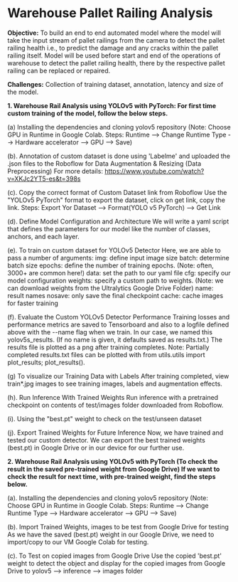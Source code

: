 # Warehouse Pallet Railing Analysis

**Objective:**  To build an end to end automated model where the model will take the input stream of pallet railings from the camera to detect the pallet railing health i.e., to predict the damage and any cracks within the pallet railing itself. Model will be used before start and end of the operations of warehouse to detect the pallet railing health, there by the respective pallet railing can be replaced or repaired.

**Challenges:** Collection of training dataset, annotation, latency and size of the model.

**1. Warehouse Rail Analysis using YOLOv5 with PyTorch:
For first time custom training of the model, follow the below steps.**

(a) Installing the dependencies and cloning yolov5 repository
(Note: Choose GPU in Runtime in Google Colab. Steps: Runtime --> Change Runtime Type --> Hardware accelerator --> GPU --> Save)

(b). Annotation of custom dataset is done using 'Labelme' and uploaded the .json files to the Roboflow for Data Augmentation & Resizing (Data Preprocessing)
For more details: https://www.youtube.com/watch?v=XKJc2YT5-es&t=398s

(c). Copy the correct format of Custom Dataset link from Roboflow
Use the "YOLOv5 PyTorch" format to export the dataset, click on get link, copy the link.
Steps: Export Yor Dataset --> Format(YOLO v5 PyTorch) --> Get Link

(d). Define Model Configuration and Architecture
We will write a yaml script that defines the parameters for our model like the number of classes, anchors, and each layer.

(e). To train on custom dataset for YOLOv5 Detector
Here, we are able to pass a number of arguments:
img: define input image size
batch: determine batch size
epochs: define the number of training epochs. (Note: often, 3000+ are common here!)
data: set the path to our yaml file
cfg: specify our model configuration
weights: specify a custom path to weights. (Note: we can download weights from the Ultralytics Google Drive Folder)
name: result names
nosave: only save the final checkpoint
cache: cache images for faster training

(f). Evaluate the Custom YOLOv5 Detector Performance
Training losses and performance metrics are saved to Tensorboard and also to a logfile defined above with the --name flag when we train. In our case, we named this yolov5s_results. (If no name is given, it defaults saved as results.txt.) The results file is plotted as a png after training completes.
Note: Partially completed results.txt files can be plotted with from utils.utils import plot_results; plot_results().

(g) To visualize our Training Data with Labels
After training completed, view train*.jpg images to see training images, labels and augmentation effects.

(h). Run Inference With Trained Weights
Run inference with a pretrained checkpoint on contents of test/images folder downloaded from Roboflow.

(i). Using the "best.pt" weight to check on the test/unseen dataset

(j). Export Trained Weights for Future Inference
Now, we have trained and tested our custom detector. We can export the best trained weights (best.pt) in Google Drive or in our device for our further use.


**2. Warehouse Rail Analysis using YOLOv5 with PyTorch (To check the result in the saved pre-trained weight from Google Drive)
If we want to check the result for next time, with pre-trained weight, find the steps below.**

(a). Installing the dependencies and cloning yolov5 repository
(Note: Choose GPU in Runtime in Google Colab. Steps: Runtime --> Change Runtime Type --> Hardware accelerator --> GPU --> Save)

(b). Import Trained Weights, images to be test from Google Drive for testing
As we have the saved (best.pt) weight in our Google Drive, we need to import/copy to our VM Google Colab for testing.

(c). To Test on copied images from Google Drive
Use the copied 'best.pt' weight to detect the object and display for the copied images from Google Drive to yolov5 --> inference --> images folder
